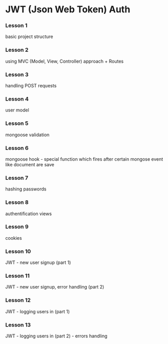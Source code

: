 # JWT (Json Web Token) Auth
### Lesson 1
basic project structure 
### Lesson 2
using MVC (Model, View, Controller) approach + Routes
### Lesson 3
handling POST requests
### Lesson 4
user model
### Lesson 5
mongoose validation
### Lesson 6
mongoose hook - special function which fires after certain mongose event like document are save
### Lesson 7
hashing passwords
### Lesson 8
authentification views
### Lesson 9
cookies
### Lesson 10
JWT - new user signup (part 1)
### Lesson 11
JWT - new user signup, error handling (part 2)
### Lesson 12
JWT - logging users in (part 1)
### Lesson 13
JWT - logging users in (part 2) - errors handling